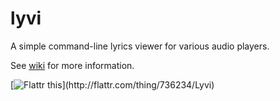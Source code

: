 lyvi
====

A simple command-line lyrics viewer for various audio players.

See [wiki](https://github.com/ok100/lyvi/wiki) for more information.

[![Flattr this](http://api.flattr.com/button/flattr-badge-large.png "Flattr this")](http://flattr.com/thing/736234/Lyvi)
